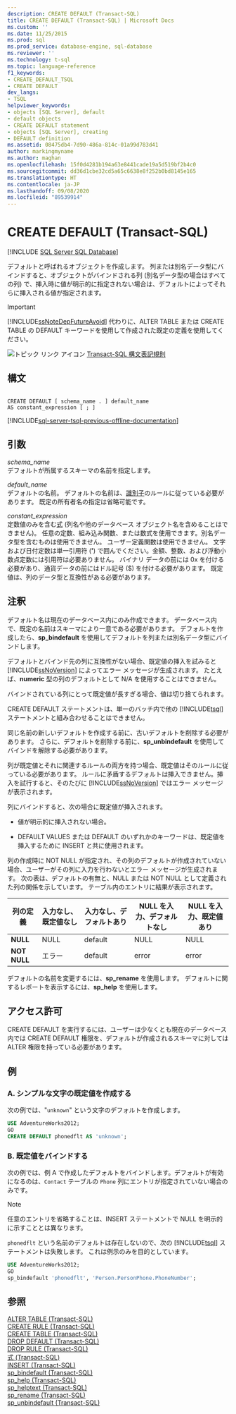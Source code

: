 ```yaml
---
description: CREATE DEFAULT (Transact-SQL)
title: CREATE DEFAULT (Transact-SQL) | Microsoft Docs
ms.custom: ''
ms.date: 11/25/2015
ms.prod: sql
ms.prod_service: database-engine, sql-database
ms.reviewer: ''
ms.technology: t-sql
ms.topic: language-reference
f1_keywords:
- CREATE_DEFAULT_TSQL
- CREATE DEFAULT
dev_langs:
- TSQL
helpviewer_keywords:
- objects [SQL Server], default
- default objects
- CREATE DEFAULT statement
- objects [SQL Server], creating
- DEFAULT definition
ms.assetid: 08475db4-7d90-486a-814c-01a99d783d41
author: markingmyname
ms.author: maghan
ms.openlocfilehash: 15f0d4281b194a63e8441cade19a5d519bf2b4c0
ms.sourcegitcommit: dd36d1cbe32cd5a65c6638e8f252b0bd8145e165
ms.translationtype: HT
ms.contentlocale: ja-JP
ms.lasthandoff: 09/08/2020
ms.locfileid: "89539914"
---
```

# <a name="create-default-transact-sql"></a>CREATE DEFAULT (Transact-SQL)
[!INCLUDE [SQL Server SQL Database](../../includes/applies-to-version/sql-asdb.md)]

デフォルトと呼ばれるオブジェクトを作成します。 列または別名データ型にバインドすると、オブジェクトがバインドされる列 (別名データ型の場合はすべての列) で、挿入時に値が明示的に指定されない場合は、デフォルトによってそれらに挿入される値が指定されます。  
  
> [!IMPORTANT]  
>  [!INCLUDE[ssNoteDepFutureAvoid](../../includes/ssnotedepfutureavoid-md.md)] 代わりに、ALTER TABLE または CREATE TABLE の DEFAULT キーワードを使用して作成された既定の定義を使用してください。  
  
![トピック リンク アイコン](../../database-engine/configure-windows/media/topic-link.gif "トピック リンク アイコン") [Transact-SQL 構文表記規則](../../t-sql/language-elements/transact-sql-syntax-conventions-transact-sql.md)  
  
## <a name="syntax"></a>構文  
  
```syntaxsql
  
CREATE DEFAULT [ schema_name . ] default_name   
AS constant_expression [ ; ]  
```  
  
[!INCLUDE[sql-server-tsql-previous-offline-documentation](../../includes/sql-server-tsql-previous-offline-documentation.md)]

## <a name="arguments"></a>引数
*schema_name*  
 デフォルトが所属するスキーマの名前を指定します。  
  
*default_name*  
 デフォルトの名前。 デフォルトの名前は、[識別子](../../relational-databases/databases/database-identifiers.md)のルールに従っている必要があります。 既定の所有者名の指定は省略可能です。  
  
*constant_expression*  
定数値のみを含む[式](../../t-sql/language-elements/expressions-transact-sql.md) (列名や他のデータベース オブジェクト名を含めることはできません)。 任意の定数、組み込み関数、または数式を使用できます。別名データ型を含むものは使用できません。 ユーザー定義関数は使用できません。 文字および日付定数は単一引用符 (**'**) で囲んでください。金額、整数、および浮動小数点定数には引用符は必要ありません。 バイナリ データの前には 0x を付ける必要があり、通貨データの前にはドル記号 ($) を付ける必要があります。 既定値は、列のデータ型と互換性がある必要があります。  
  
## <a name="remarks"></a>注釈  
 デフォルト名は現在のデータベース内にのみ作成できます。 データベース内で、既定の名前はスキーマにより一意である必要があります。 デフォルトを作成したら、**sp_bindefault** を使用してデフォルトを列または別名データ型にバインドします。  
  
 デフォルトとバインド先の列に互換性がない場合、既定値の挿入を試みると [!INCLUDE[ssNoVersion](../../includes/ssnoversion-md.md)] によってエラー メッセージが生成されます。 たとえば、**numeric** 型の列のデフォルトとして N/A を使用することはできません。  
  
 バインドされている列にとって既定値が長すぎる場合、値は切り捨てられます。  
  
 CREATE DEFAULT ステートメントは、単一のバッチ内で他の [!INCLUDE[tsql](../../includes/tsql-md.md)] ステートメントと組み合わせることはできません。  
  
 同じ名前の新しいデフォルトを作成する前に、古いデフォルトを削除する必要があります。 さらに、デフォルトを削除する前に、**sp_unbindefault** を使用してバインドを解除する必要があります。  
  
 列が既定値とそれに関連するルールの両方を持つ場合、既定値はそのルールに従っている必要があります。 ルールに矛盾するデフォルトは挿入できません。挿入を試行すると、そのたびに [!INCLUDE[ssNoVersion](../../includes/ssnoversion-md.md)] ではエラー メッセージが表示されます。  
  
 列にバインドすると、次の場合に既定値が挿入されます。  
  
-   値が明示的に挿入されない場合。  
  
-   DEFAULT VALUES または DEFAULT のいずれかのキーワードは、既定値を挿入するために INSERT と共に使用されます。  
  
 列の作成時に NOT NULL が指定され、その列のデフォルトが作成されていない場合、ユーザーがその列に入力を行わないとエラー メッセージが生成されます。 次の表は、デフォルトの有無と、NULL または NOT NULL として定義された列の関係を示しています。 テーブル内のエントリに結果が表示されます。  
  
|列の定義|入力なし、既定値なし|入力なし、デフォルトあり|NULL を入力、デフォルトなし|NULL を入力、既定値あり|  
|-----------------------|--------------------------|-----------------------|----------------------------|-------------------------|  
|**NULL**|NULL|default|NULL|NULL|  
|**NOT NULL**|エラー|default|error|error|  
  
 デフォルトの名前を変更するには、**sp_rename** を使用します。 デフォルトに関するレポートを表示するには、**sp_help** を使用します。  
  
## <a name="permissions"></a>アクセス許可  
 CREATE DEFAULT を実行するには、ユーザーは少なくとも現在のデータベース内では CREATE DEFAULT 権限を、デフォルトが作成されるスキーマに対しては ALTER 権限を持っている必要があります。  
  
## <a name="examples"></a>例  
  
### <a name="a-creating-a-simple-character-default"></a>A. シンプルな文字の既定値を作成する  
 次の例では、"`unknown`" という文字のデフォルトを作成します。  
  
```sql  
USE AdventureWorks2012;  
GO  
CREATE DEFAULT phonedflt AS 'unknown';  
```  
  
### <a name="b-binding-a-default"></a>B. 既定値をバインドする  
 次の例では、例 A で作成したデフォルトをバインドします。デフォルトが有効になるのは、`Contact` テーブルの `Phone` 列にエントリが指定されていない場合のみです。 
 
 > [!Note] 
 >  任意のエントリを省略することは、INSERT ステートメントで NULL を明示的に示すこととは異なります。  
  
 `phonedflt` という名前のデフォルトは存在しないので、次の [!INCLUDE[tsql](../../includes/tsql-md.md)] ステートメントは失敗します。 これは例示のみを目的としています。  
  
```sql  
USE AdventureWorks2012;  
GO  
sp_bindefault 'phonedflt', 'Person.PersonPhone.PhoneNumber';  
```  
  
## <a name="see-also"></a>参照  
 [ALTER TABLE &#40;Transact-SQL&#41;](../../t-sql/statements/alter-table-transact-sql.md)   
 [CREATE RULE &#40;Transact-SQL&#41;](../../t-sql/statements/create-rule-transact-sql.md)   
 [CREATE TABLE &#40;Transact-SQL&#41;](../../t-sql/statements/create-table-transact-sql.md)   
 [DROP DEFAULT &#40;Transact-SQL&#41;](../../t-sql/statements/drop-default-transact-sql.md)   
 [DROP RULE &#40;Transact-SQL&#41;](../../t-sql/statements/drop-rule-transact-sql.md)   
 [式 &#40;Transact-SQL&#41;](../../t-sql/language-elements/expressions-transact-sql.md)   
 [INSERT &#40;Transact-SQL&#41;](../../t-sql/statements/insert-transact-sql.md)   
 [sp_bindefault &#40;Transact-SQL&#41;](../../relational-databases/system-stored-procedures/sp-bindefault-transact-sql.md)   
 [sp_help &#40;Transact-SQL&#41;](../../relational-databases/system-stored-procedures/sp-help-transact-sql.md)   
 [sp_helptext &#40;Transact-SQL&#41;](../../relational-databases/system-stored-procedures/sp-helptext-transact-sql.md)   
 [sp_rename &#40;Transact-SQL&#41;](../../relational-databases/system-stored-procedures/sp-rename-transact-sql.md)   
 [sp_unbindefault &#40;Transact-SQL&#41;](../../relational-databases/system-stored-procedures/sp-unbindefault-transact-sql.md)  
  
  

